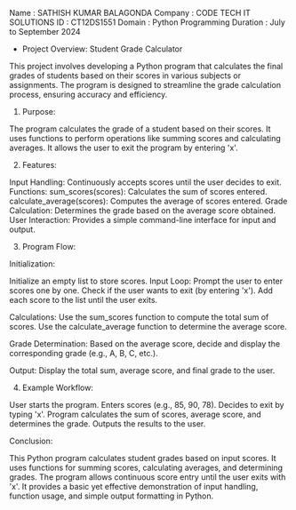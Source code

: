 Name : SATHISH KUMAR BALAGONDA 
Company : CODE TECH IT SOLUTIONS
ID : CT12DS1551 
Domain : Python Programming 
Duration : July to September 2024

* Project Overview: Student Grade Calculator

This project involves developing a Python program that calculates the final grades of students based on their scores in various subjects or assignments. The program is designed to streamline the grade calculation process, ensuring accuracy and efficiency.

1. Purpose:

The program calculates the grade of a student based on their scores.
It uses functions to perform operations like summing scores and calculating averages.
It allows the user to exit the program by entering 'x'.

2. Features:

Input Handling: Continuously accepts scores until the user decides to exit.
Functions:
sum_scores(scores): Calculates the sum of scores entered.
calculate_average(scores): Computes the average of scores entered.
Grade Calculation: Determines the grade based on the average score obtained.
User Interaction: Provides a simple command-line interface for input and output.

3. Program Flow:

Initialization:

Initialize an empty list to store scores.
Input Loop:
Prompt the user to enter scores one by one.
Check if the user wants to exit (by entering 'x').
Add each score to the list until the user exits.

Calculations:
Use the sum_scores function to compute the total sum of scores.
Use the calculate_average function to determine the average score.

Grade Determination:
Based on the average score, decide and display the corresponding grade (e.g., A, B, C, etc.).

Output:
Display the total sum, average score, and final grade to the user.

4. Example Workflow:

User starts the program.
Enters scores (e.g., 85, 90, 78).
Decides to exit by typing 'x'.
Program calculates the sum of scores, average score, and determines the grade.
Outputs the results to the user.

Conclusion:

This Python program calculates student grades based on input scores. It uses functions for summing scores, calculating averages, and determining grades. The program allows continuous score entry until the user exits with 'x'. It provides a basic yet effective demonstration of input handling, function usage, and simple output formatting in Python.
